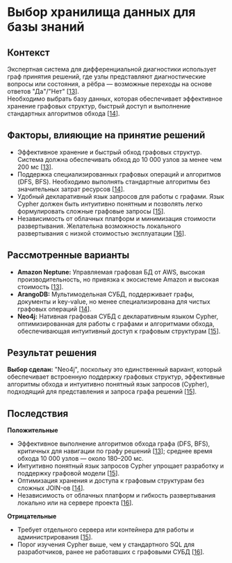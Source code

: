 # Выбор хранилища данных для базы знаний

## Контекст
Экспертная система для дифференциальной диагностики использует граф принятия решений, где узлы представляют диагностические вопросы или состояния, а рёбра — возможные переходы на основе ответов "Да"/"Нет" [[13](./sources.md#ref13)].  
Необходимо выбрать базу данных, которая обеспечивает эффективное хранение графовых структур, быстрый доступ и выполнение стандартных алгоритмов обхода [[14](./sources.md#ref14)].

## Факторы, влияющие на принятие решений
- Эффективное хранение и быстрый обход графовых структур. Система должна обеспечивать обход до 10 000 узлов за менее чем 200 мс [[13](./sources.md#ref13)].  
- Поддержка специализированных графовых операций и алгоритмов (DFS, BFS). Необходимо выполнять стандартные алгоритмы без значительных затрат ресурсов [[14](./sources.md#ref14)].  
- Удобный декларативный язык запросов для работы с графами. Язык Cypher должен быть интуитивно понятным и позволять легко формулировать сложные графовые запросы [[15](./sources.md#ref15)].  
- Независимость от облачных платформ и минимизация стоимости развертывания. Желательна возможность локального развертывания с низкой стоимостью эксплуатации [[16](./sources.md#ref16)].

## Рассмотренные варианты
- **Amazon Neptune:** Управляемая графовая БД от AWS, высокая производительность, но привязка к экосистеме Amazon и высокая стоимость [[13](./sources.md#ref13)].  
- **ArangoDB:** Мультимодельная СУБД, поддерживает графы, документы и key-value, но менее специализирована для чистых графовых операций [[14](./sources.md#ref14)].  
- **Neo4j:** Нативная графовая СУБД с декларативным языком Cypher, оптимизированная для работы с графами и алгоритмами обхода, обеспечивающая интуитивный доступ к графовым структурам [[15](./sources.md#ref15)].

## Результат решения
**Выбор сделан:** "Neo4j", поскольку это единственный вариант, который обеспечивает встроенную поддержку графовых структур, эффективные алгоритмы обхода и интуитивно понятный язык запросов (Cypher), подходящий для представления и запроса графа решений [[15](./sources.md#ref15)].

## Последствия

**Положительные**

- Эффективное выполнение алгоритмов обхода графа (DFS, BFS), критичных для навигации по графу решений [[13](./sources.md#ref13)]; среднее время обхода 10 000 узлов — около 180–200 мс.  
- Интуитивно понятный язык запросов Cypher упрощает разработку и поддержку графовой модели [[15](./sources.md#ref15)].  
- Оптимизация хранения и доступа к графовым структурам без сложных JOIN-ов [[14](./sources.md#ref14)].  
- Независимость от облачных платформ и гибкость развертывания локально или на сервере проекта [[16](./sources.md#ref16)].

**Отрицательные**

- Требует отдельного сервера или контейнера для работы и администрирования [[15](./sources.md#ref15)].  
- Порог изучения Cypher выше, чем у стандартного SQL для разработчиков, ранее не работавших с графовыми СУБД [[16](./sources.md#ref16)].
